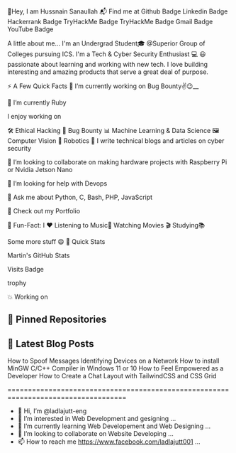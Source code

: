 🤙Hey, I am Hussnain Sanaullah
📬 Find me at
Github Badge Linkedin Badge Hackerrank Badge TryHackMe Badge TryHackMe Badge Gmail Badge YouTube Badge

A little about me... 
I'm an Undergrad Student🎓 @Superior Group of Colleges pursuing ICS. I'm a Tech & Cyber Security Enthusiast 💻 😃 passionate about learning and working with new tech. I love building interesting and amazing products that serve a great deal of purpose.


⚡️ A Few Quick Facts
🔭 I’m currently working on Bug Bounty✌😉__

🌱 I’m currently Ruby

 I enjoy working on

🛠 Ethical Hacking
🐞 Bug Bounty
📊 Machine Learning & Data Science
🖼 Computer Vision
🤖 Robotics
📝 I write technical blogs and articles on cyber security

👯 I’m looking to collaborate on making hardware projects with Raspberry Pi or Nvidia Jetson Nano

🤔 I’m looking for help with Devops

💬 Ask me about Python, C, Bash, PHP, JavaScript

📙 Check out my Portfolio

🎉 Fun-Fact: I ❤️ Listening to Music🚀 Watching Movies 🎬 Studying📚

Some more stuff 😄
🚀 Quick Stats

 Martin's GitHub Stats

Visits Badge

trophy

💥 Working on

## 📌 Pinned Repositories





## 📝 Latest Blog Posts
How to Spoof Messages
Identifying Devices on a Network
How to install MinGW C/C++ Compiler in Windows 11 or 10
How to Feel Empowered as a Developer
How to Create a Chat Layout with TailwindCSS and CSS Grid

===================================================================================

- 👋 Hi, I’m @ladlajutt-eng
- 👀 I’m interested in Web Development and gesigning ...
- 🌱 I’m currently learning Web Developement and Web Designing ...
- 💞️ I’m looking to collaborate on Website Developing ...
- 📫 How to reach me https://www.facebook.com/ladlajutt001 ...

<!---
ladlajutt-eng/ladlajutt-eng is a ✨ special ✨ repository because its `README.md` (this file) appears on your GitHub profile.
You can click the Preview link to take a look at your changes.
--->
